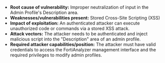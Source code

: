 - **Root cause of vulnerability:** Improper neutralization of input in the Admin Profile's Description area.
- **Weaknesses/vulnerabilities present:** Stored Cross-Site Scripting (XSS)
- **Impact of exploitation:** An authenticated attacker can execute unauthorized code or commands via a stored XSS attack.
- **Attack vectors:** The attacker needs to be authenticated and inject malicious script into the "Description" area of an admin profile.
- **Required attacker capabilities/position:** The attacker must have valid credentials to access the FortiAnalyzer management interface and the required privileges to modify admin profiles.